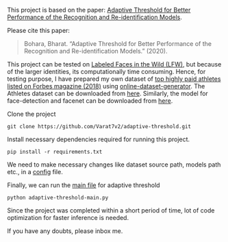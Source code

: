 This project is based on the paper: [Adaptive Threshold for Better Performance of the Recognition and Re-identification Models](https://arxiv.org/abs/2012.14305).

Please cite this paper: 
> Bohara, Bharat. “Adaptive Threshold for Better Performance of the Recognition and Re-identification Models.” (2020).

This project can be tested on [Labeled Faces in the Wild (LFW)](http://vis-www.cs.umass.edu/lfw/), but because of the larger identities, its computationally time consuming. Hence, for testing purpose, I have prepared my own dataset of [top highly paid athletes listed on Forbes magazine (2018)](https://www.forbes.com/sites/kurtbadenhausen/2018/06/13/full-list-the-worlds-highest-paid-athletes-2018/?sh=47e592177d9f) using [online-dataset-generator](https://github.com/Varat7v2/online-dataset-maker). The Athletes dataset can be downloaded from [here](https://drive.google.com/file/d/1Sh3MmHyhUKXGoplv1zh4zzQ4b83oah6y/view?usp=sharing). Similarly, the model for face-detection and facenet can be downloaded from [here](https://drive.google.com/drive/folders/1okfoM_pxEUupdjYBzy7PyL0Y-0Swlym_?usp=sharing).

Clone the project
```
git clone https://github.com/Varat7v2/adaptive-threshold.git
```

Install necessary dependencies required for running this project.

```
pip install -r requirements.txt
```

We need to make necessary changes like dataset source path, models path etc., in a [config](https://github.com/Varat7v2/adaptive-threshold/blob/master/adaptive_config.py) file.

Finally, we can run the [main file](https://github.com/Varat7v2/adaptive-threshold/blob/master/adaptive-threshold-main.py) for adaptive threshold
```
python adaptive-threshold-main.py
```
Since the project was completed within a short period of time, lot of code optimization for faster inference is needed.

If you have any doubts, please inbox me.
